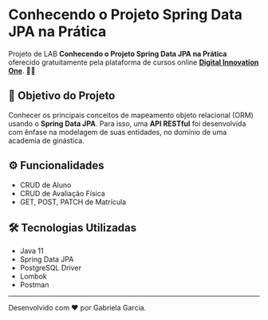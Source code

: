 <h1>Conhecendo o Projeto Spring Data JPA na Prática </h1>
<p> Projeto de LAB <strong>Conhecendo o Projeto Spring Data JPA na Prática</strong> oferecido gratuitamente pela plataforma de cursos online <a href="https://dio.me/"><strong> Digital Innovation One</strong></a>. 💛🧡<br>

<h2>🎯 Objetivo do Projeto</h2>
<p>Conhecer os principais conceitos de mapeamento objeto relacional (ORM) usando o <strong>Spring Data JPA</strong>. 
Para isso, uma <strong>API RESTful</strong> foi desenvolvida com ênfase na modelagem de suas entidades, 
no domínio de uma academia de ginástica.</p>

<h2>⚙️ Funcionalidades </h2>

- CRUD de Aluno
- CRUD de Avaliação Física
- GET, POST, PATCH de Matrícula

<h2>🛠 Tecnologias Utilizadas</h2>

<ul>
    <li>Java 11</li>
    <li>Spring Data JPA</li>
    <li>PostgreSQL Driver</li>
    <li>Lombok</li>
    <li>Postman</li>
</ul>

------------

Desenvolvido com ♥ por Gabriela Garcia.

